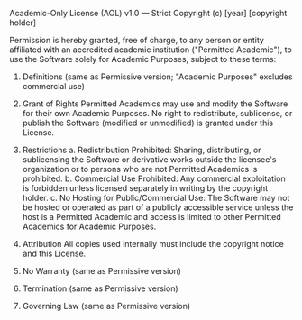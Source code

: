 Academic-Only License (AOL) v1.0 — Strict
Copyright (c) [year] [copyright holder]

Permission is hereby granted, free of charge, to any person or entity
affiliated with an accredited academic institution ("Permitted Academic"),
to use the Software solely for Academic Purposes, subject to these terms:

1. Definitions
   (same as Permissive version; "Academic Purposes" excludes commercial use)

2. Grant of Rights
   Permitted Academics may use and modify the Software for their own
   Academic Purposes. No right to redistribute, sublicense, or publish
   the Software (modified or unmodified) is granted under this License.

3. Restrictions
   a. Redistribution Prohibited: Sharing, distributing, or sublicensing
      the Software or derivative works outside the licensee's organization
      or to persons who are not Permitted Academics is prohibited.
   b. Commercial Use Prohibited: Any commercial exploitation is forbidden
      unless licensed separately in writing by the copyright holder.
   c. No Hosting for Public/Commercial Use: The Software may not be hosted
      or operated as part of a publicly accessible service unless the
      host is a Permitted Academic and access is limited to other
      Permitted Academics for Academic Purposes.

4. Attribution
   All copies used internally must include the copyright notice and
   this License.

5. No Warranty
   (same as Permissive version)

6. Termination
   (same as Permissive version)

7. Governing Law
   (same as Permissive version)
